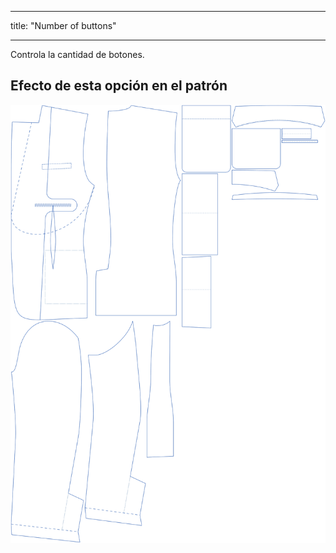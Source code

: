 - - -
title: "Number of buttons"
- - -

Controla la cantidad de botones.

## Efecto de esta opción en el patrón

![Esta imagen muestra el efecto de esta opción superponiendo varias variantes que tienen un valor diferente para esta opción](jaeger_buttons_sample.svg "Effect of this option on the pattern")
